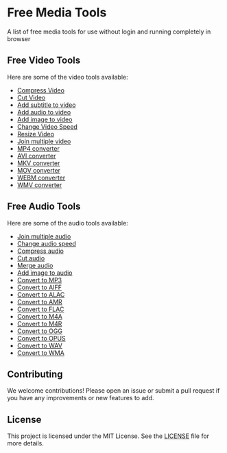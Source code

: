 # Free Media Tools
A list of free media tools for use without login and running completely in browser

## Free Video Tools

Here are some of the video tools available:

- [Compress Video](https://tools.vadoo.tv/compress-video)
- [Cut Video](https://tools.vadoo.tv/cut-video)
- [Add subtitle to video](https://tools.vadoo.tv/add-subtitle-to-video)
- [Add audio to video](https://tools.vadoo.tv/add-audio-to-video)
- [Add image to video](https://tools.vadoo.tv/add-image-to-video)
- [Change Video Speed](https://tools.vadoo.tv/change-video-speed)
- [Resize Video](https://tools.vadoo.tv/resize-video)
- [Join multiple video](https://tools.vadoo.tv/merge-video)
- [MP4 converter](https://tools.vadoo.tv/mp4-converter)
- [AVI converter](https://tools.vadoo.tv/avi-converter)
- [MKV converter](https://tools.vadoo.tv/mkv-converter)
- [MOV converter](https://tools.vadoo.tv/mov-converter)
- [WEBM converter](https://tools.vadoo.tv/webm-converter)
- [WMV converter](https://tools.vadoo.tv/wmv-converter)

## Free Audio Tools

Here are some of the audio tools available:

- [Join multiple audio](https://tools.vadoo.tv/merge-audio)
- [Change audio speed](https://tools.vadoo.tv/change-audio-speed)
- [Compress audio](https://tools.vadoo.tv/compress-audio)
- [Cut audio](https://tools.vadoo.tv/cut-audio)
- [Merge audio](https://tools.vadoo.tv/merge-audio)
- [Add image to audio](https://tools.vadoo.tv/add-image-to-audio)
- [Convert to MP3](https://tools.vadoo.tv/audio-converter/mp3-converter)
- [Convert to AIFF](https://tools.vadoo.tv/audio-converter/aiff-converter)
- [Convert to ALAC](https://tools.vadoo.tv/audio-converter/alac-converter)
- [Convert to AMR](https://tools.vadoo.tv/audio-converter/amr-converter)
- [Convert to FLAC](https://tools.vadoo.tv/audio-converter/flac-converter)
- [Convert to M4A](https://tools.vadoo.tv/audio-converter/m4a-converter)
- [Convert to M4R](https://tools.vadoo.tv/audio-converter/m4r-converter)
- [Convert to OGG](https://tools.vadoo.tv/audio-converter/ogg-converter)
- [Convert to OPUS](https://tools.vadoo.tv/audio-converter/opus-converter)
- [Convert to WAV](https://tools.vadoo.tv/audio-converter/wav-converter)
- [Convert to WMA](https://tools.vadoo.tv/audio-converter/wma-converter)


## Contributing

We welcome contributions! Please open an issue or submit a pull request if you have any improvements or new features to add.

## License

This project is licensed under the MIT License. See the [LICENSE](LICENSE) file for more details.
